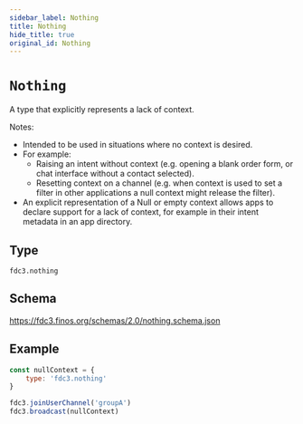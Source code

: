 ```yaml
---
sidebar_label: Nothing
title: Nothing
hide_title: true
original_id: Nothing
---
```

# `Nothing`

A type that explicitly represents a lack of context.

Notes:

- Intended to be used in situations where no context is desired. 
- For example:
  - Raising an intent without context (e.g. opening a blank order form, or chat
    interface without a contact selected).
  - Resetting context on a channel (e.g. when context is used to set a filter in
    other applications a null context might release the filter).
- An explicit representation of a Null or empty context allows apps to declare support for
  a lack of context, for example in their intent metadata in an app directory.

## Type

`fdc3.nothing`

## Schema

https://fdc3.finos.org/schemas/2.0/nothing.schema.json

## Example

```js
const nullContext = {
    type: 'fdc3.nothing'
}

fdc3.joinUserChannel('groupA')
fdc3.broadcast(nullContext)
```